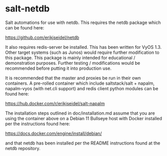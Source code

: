 # salt-netdb
Salt automations for use with netdb. This requires the netdb package which can be found here:

https://github.com/erikjseidel/netdb

It also requires redis-server be installed. This has been written for VyOS 1.3. Other target systems
(such as Junos) would require further modification to this package. This package is mainly intended for
educational / demonstration purposes. Further testing / modifications would be recommended before
putting it into production use.

It is recommended that the master and proxies be run in their own containers. A pre-rolled container
which include saltstack/salt + napalm, napalm-vyos (with net.cli support) and redis client python modules
can be found here:

https://hub.docker.com/r/erikjseidel/salt-napalm

The installation steps outlined in doc/installation.md assume that you are using the container above on a 
Debian 11 Bullseye host with Docker installed per the instructions found here:

https://docs.docker.com/engine/install/debian/

and that netdb has been installed per the README instructions found at the netdb repository.
